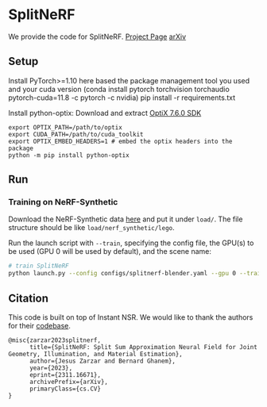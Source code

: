 # SplitNeRF 
We provide the code for SplitNeRF. [Project Page](https://zarzarj.github.io/splitnerf.github.io/) [arXiv](https://arxiv.org/abs/2311.16671)

## Setup
Install PyTorch>=1.10 here based the package management tool you used and your cuda version (conda install pytorch torchvision torchaudio pytorch-cuda=11.8 -c pytorch -c nvidia)
pip install -r requirements.txt

Install python-optix:
Download and extract [OptiX 7.6.0 SDK](https://developer.nvidia.com/optix/downloads/7.6.0/linux64-x86_64)
```
export OPTIX_PATH=/path/to/optix
export CUDA_PATH=/path/to/cuda_toolkit
export OPTIX_EMBED_HEADERS=1 # embed the optix headers into the package
python -m pip install python-optix
```

## Run
### Training on NeRF-Synthetic
Download the NeRF-Synthetic data [here](https://drive.google.com/drive/folders/128yBriW1IG_3NJ5Rp7APSTZsJqdJdfc1) and put it under `load/`. The file structure should be like `load/nerf_synthetic/lego`.

Run the launch script with `--train`, specifying the config file, the GPU(s) to be used (GPU 0 will be used by default), and the scene name:
```bash
# train SplitNeRF
python launch.py --config configs/splitnerf-blender.yaml --gpu 0 --train dataset.scene=lego tag=example
```


## Citation
This code is built on top of Instant NSR. We would like to thank the authors for their [codebase](https://github.com/bennyguo/instant-nsr-pl).

```
@misc{zarzar2023splitnerf,
      title={SplitNeRF: Split Sum Approximation Neural Field for Joint Geometry, Illumination, and Material Estimation}, 
      author={Jesus Zarzar and Bernard Ghanem},
      year={2023},
      eprint={2311.16671},
      archivePrefix={arXiv},
      primaryClass={cs.CV}
}
```
